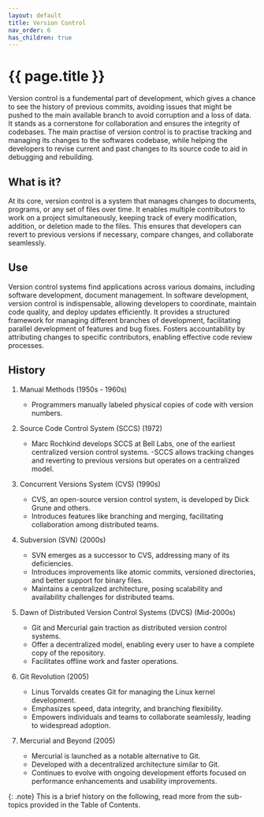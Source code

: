 ```yaml
---
layout: default
title: Version Control
nav_order: 6
has_children: true
---
```


{{ page.title }}
======================

Version control is a fundemental part of development, which gives a chance to see the history of previous commits, avoiding issues that might be pushed to the main available branch to avoid corruption and a loss of data. It stands as a cornerstone for collaboration and ensures the integrity of codebases. The main practise of version control is to practise tracking and managing its changes to the softwares codebase, while helping the developers to revise current and past changes to its source code to aid in debugging and rebuilding.

## What is it?

At its core, version control is a system that manages changes to documents, programs, or any set of files over time. It enables multiple contributors to work on a project simultaneously, keeping track of every modification, addition, or deletion made to the files. This ensures that developers can revert to previous versions if necessary, compare changes, and collaborate seamlessly.

## Use

Version control systems find applications across various domains, including software development, document management. In software development, version control is indispensable, allowing developers to coordinate, maintain code quality, and deploy updates efficiently. It provides a structured framework for managing different branches of development, facilitating parallel development of features and bug fixes. Fosters accountability by attributing changes to specific contributors, enabling effective code review processes.

## History

1. Manual Methods (1950s - 1960s)

    - Programmers manually labeled physical copies of code with version numbers.
2. Source Code Control System (SCCS) (1972)

    - Marc Rochkind develops SCCS at Bell Labs, one of the earliest centralized version control systems.
    -SCCS allows tracking changes and reverting to previous versions but operates on a centralized model.
3. Concurrent Versions System (CVS) (1990s)

    - CVS, an open-source version control system, is developed by Dick Grune and others.
    - Introduces features like branching and merging, facilitating collaboration among distributed teams.
4. Subversion (SVN) (2000s)

    - SVN emerges as a successor to CVS, addressing many of its deficiencies.
    - Introduces improvements like atomic commits, versioned directories, and better support for binary files.
    - Maintains a centralized architecture, posing scalability and availability challenges for distributed teams.
5. Dawn of Distributed Version Control Systems (DVCS) (Mid-2000s)

    - Git and Mercurial gain traction as distributed version control systems.
    - Offer a decentralized model, enabling every user to have a complete copy of the repository.
    - Facilitates offline work and faster operations.
6. Git Revolution (2005)

    - Linus Torvalds creates Git for managing the Linux kernel development.
    - Emphasizes speed, data integrity, and branching flexibility.
    - Empowers individuals and teams to collaborate seamlessly, leading to widespread adoption.
7. Mercurial and Beyond (2005)

    - Mercurial is launched as a notable alternative to Git.
    - Developed with a decentralized architecture similar to Git.
    - Continues to evolve with ongoing development efforts focused on performance enhancements and usability improvements.

{: .note}
This is a brief history on the following, read more from the sub-topics provided in the Table of Contents.